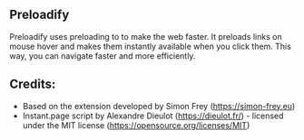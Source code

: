 ## Preloadify

Preloadify uses preloading to to make the web faster. It preloads links on mouse hover and makes them instantly available when you click them. This way, you can navigate faster and more efficiently.

## Credits:
- Based on the extension developed by Simon Frey (https://simon-frey.eu)
- Instant.page script by Alexandre Dieulot (https://dieulot.fr/) - licensed under the MIT license (https://opensource.org/licenses/MIT)

